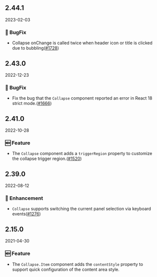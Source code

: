 ## 2.44.1

2023-02-03

### 🐛 BugFix

- Collapse onChange is called twice when header icon or title is clicked due to bubbling([#1728](https://github.com/arco-design/arco-design/pull/1728))

## 2.43.0

2022-12-23

### 🐛 BugFix

- Fix the bug that the `Collapse` component reported an error in React 18 strict mode.([#1666](https://github.com/arco-design/arco-design/pull/1666))

## 2.41.0

2022-10-28

### 🆕 Feature

- The `Collapse` component adds a `triggerRegion` property to customize the collapse trigger region.([#1520](https://github.com/arco-design/arco-design/pull/1520))

## 2.39.0

2022-08-12

### 💎 Enhancement

- `Collapse` supports switching the current panel selection via keyboard events([#1276](https://github.com/arco-design/arco-design/pull/1276))

## 2.15.0

2021-04-30

### 🆕 Feature

- The `Collapse.Item` component adds the `contentStyle` property to support quick configuration of the content area style.

